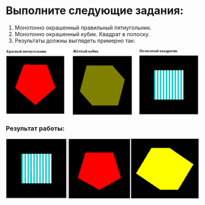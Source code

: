 # Выполните следующие задания:
1. Монотонно окрашенный правильный пятиугольник.
2. Монотонно окрашенный кубик.
Квадрат в полоску.
2. Результаты должны выглядеть примерно так:

![Изображение недоступно.](/1%202D%20graphics%20in%20static/pictures/rezult.png "Как должен выглядеть результат")

### Результат работы:

![Изображение недоступно.](/1%202D%20graphics%20in%20static/pictures/rezultofwork.png "Результат работы")